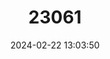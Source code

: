 ---
title: "23061"
category: "Vulpes ferrilata"
draft: false
date: 2024-02-22 13:03:50
languages:
  Chinese: ["Caohu", "Caohuli", "Shahuli", "Shahulili"]
  French: ["Renard sable du Thibet"]
  German: ["Tibetfuchs"]
  English: ["Tibetan Fox"]
---